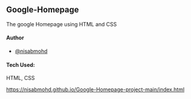 ## Google-Homepage
The google Homepage using HTML and CSS

#### Author
- [@nisabmohd](https://github.com/nisabmohd)
 
#### Tech Used:
HTML, CSS


https://nisabmohd.github.io/Google-Homepage-project-main/index.html
